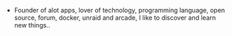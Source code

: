- Founder of alot apps, lover of technology, programming language, open source, forum, docker, unraid and arcade, I like to discover and learn new things..
  <br>

































































































































































































































































































































